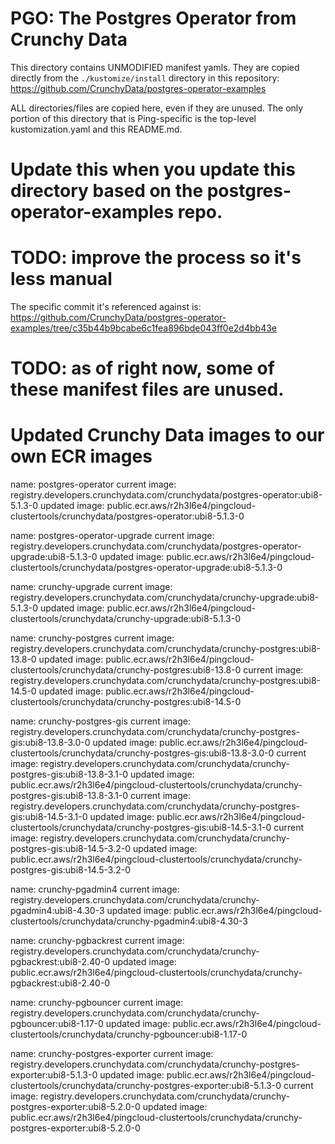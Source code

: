 # PGO: The Postgres Operator from Crunchy Data

This directory contains UNMODIFIED manifest yamls. They are copied directly from the `./kustomize/install` directory
in this repository:
https://github.com/CrunchyData/postgres-operator-examples

ALL directories/files are copied here, even if they are unused. The only portion of this directory that is Ping-specific
is the top-level kustomization.yaml and this README.md.

# Update this when you update this directory based on the postgres-operator-examples repo.
# TODO: improve the process so it's less manual
The specific commit it's referenced against is:
https://github.com/CrunchyData/postgres-operator-examples/tree/c35b44b9bcabe6c1fea896bde043ff0e2d4bb43e

# TODO: as of right now, some of these manifest files are unused.

# Updated Crunchy Data images to our own ECR images
name: postgres-operator
current image: registry.developers.crunchydata.com/crunchydata/postgres-operator:ubi8-5.1.3-0
updated image: public.ecr.aws/r2h3l6e4/pingcloud-clustertools/crunchydata/postgres-operator:ubi8-5.1.3-0

name: postgres-operator-upgrade
current image: registry.developers.crunchydata.com/crunchydata/postgres-operator-upgrade:ubi8-5.1.3-0
updated image: public.ecr.aws/r2h3l6e4/pingcloud-clustertools/crunchydata/postgres-operator-upgrade:ubi8-5.1.3-0

name: crunchy-upgrade
current image: registry.developers.crunchydata.com/crunchydata/crunchy-upgrade:ubi8-5.1.3-0
updated image: public.ecr.aws/r2h3l6e4/pingcloud-clustertools/crunchydata/crunchy-upgrade:ubi8-5.1.3-0

name: crunchy-postgres
current image: registry.developers.crunchydata.com/crunchydata/crunchy-postgres:ubi8-13.8-0
updated image: public.ecr.aws/r2h3l6e4/pingcloud-clustertools/crunchydata/crunchy-postgres:ubi8-13.8-0
current image: registry.developers.crunchydata.com/crunchydata/crunchy-postgres:ubi8-14.5-0
updated image: public.ecr.aws/r2h3l6e4/pingcloud-clustertools/crunchydata/crunchy-postgres:ubi8-14.5-0

name: crunchy-postgres-gis
current image: registry.developers.crunchydata.com/crunchydata/crunchy-postgres-gis:ubi8-13.8-3.0-0
updated image: public.ecr.aws/r2h3l6e4/pingcloud-clustertools/crunchydata/crunchy-postgres-gis:ubi8-13.8-3.0-0
current image: registry.developers.crunchydata.com/crunchydata/crunchy-postgres-gis:ubi8-13.8-3.1-0
updated image: public.ecr.aws/r2h3l6e4/pingcloud-clustertools/crunchydata/crunchy-postgres-gis:ubi8-13.8-3.1-0
current image: registry.developers.crunchydata.com/crunchydata/crunchy-postgres-gis:ubi8-14.5-3.1-0
updated image: public.ecr.aws/r2h3l6e4/pingcloud-clustertools/crunchydata/crunchy-postgres-gis:ubi8-14.5-3.1-0
current image: registry.developers.crunchydata.com/crunchydata/crunchy-postgres-gis:ubi8-14.5-3.2-0
updated image: public.ecr.aws/r2h3l6e4/pingcloud-clustertools/crunchydata/crunchy-postgres-gis:ubi8-14.5-3.2-0

name: crunchy-pgadmin4
current image: registry.developers.crunchydata.com/crunchydata/crunchy-pgadmin4:ubi8-4.30-3
updated image: public.ecr.aws/r2h3l6e4/pingcloud-clustertools/crunchydata/crunchy-pgadmin4:ubi8-4.30-3

name: crunchy-pgbackrest
current image: registry.developers.crunchydata.com/crunchydata/crunchy-pgbackrest:ubi8-2.40-0
updated image: public.ecr.aws/r2h3l6e4/pingcloud-clustertools/crunchydata/crunchy-pgbackrest:ubi8-2.40-0

name: crunchy-pgbouncer
current image: registry.developers.crunchydata.com/crunchydata/crunchy-pgbouncer:ubi8-1.17-0
updated image: public.ecr.aws/r2h3l6e4/pingcloud-clustertools/crunchydata/crunchy-pgbouncer:ubi8-1.17-0

name: crunchy-postgres-exporter
current image: registry.developers.crunchydata.com/crunchydata/crunchy-postgres-exporter:ubi8-5.1.3-0
updated image: public.ecr.aws/r2h3l6e4/pingcloud-clustertools/crunchydata/crunchy-postgres-exporter:ubi8-5.1.3-0
current image: registry.developers.crunchydata.com/crunchydata/crunchy-postgres-exporter:ubi8-5.2.0-0
updated image: public.ecr.aws/r2h3l6e4/pingcloud-clustertools/crunchydata/crunchy-postgres-exporter:ubi8-5.2.0-0
